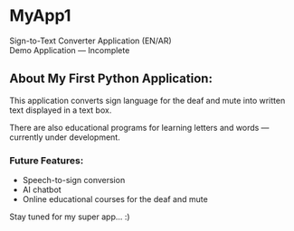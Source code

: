 # MyApp1  
Sign-to-Text Converter Application (EN/AR)  
Demo Application — Incomplete  

## About My First Python Application:  
This application converts sign language for the deaf and mute into written text displayed in a text box.

There are also educational programs for learning letters and words — currently under development.

### Future Features:  
- Speech-to-sign conversion  
- AI chatbot  
- Online educational courses for the deaf and mute

Stay tuned for my super app... :)
